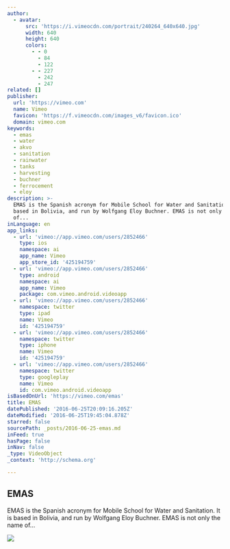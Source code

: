 ```yaml
---
author:
  - avatar:
      src: 'https://i.vimeocdn.com/portrait/240264_640x640.jpg'
      width: 640
      height: 640
      colors:
        - - 0
          - 84
          - 122
        - - 227
          - 242
          - 247
related: []
publisher:
  url: 'https://vimeo.com'
  name: Vimeo
  favicon: 'https://f.vimeocdn.com/images_v6/favicon.ico'
  domain: vimeo.com
keywords:
  - emas
  - water
  - akvo
  - sanitation
  - rainwater
  - tanks
  - harvesting
  - buchner
  - ferrocement
  - eloy
description: >-
  EMAS is the Spanish acronym for Mobile School for Water and Sanitation. It is
  based in Bolivia, and run by Wolfgang Eloy Buchner. EMAS is not only the name
  of...
inLanguage: en
app_links:
  - url: 'vimeo://app.vimeo.com/users/2852466'
    type: ios
    namespace: ai
    app_name: Vimeo
    app_store_id: '425194759'
  - url: 'vimeo://app.vimeo.com/users/2852466'
    type: android
    namespace: ai
    app_name: Vimeo
    package: com.vimeo.android.videoapp
  - url: 'vimeo://app.vimeo.com/users/2852466'
    namespace: twitter
    type: ipad
    name: Vimeo
    id: '425194759'
  - url: 'vimeo://app.vimeo.com/users/2852466'
    namespace: twitter
    type: iphone
    name: Vimeo
    id: '425194759'
  - url: 'vimeo://app.vimeo.com/users/2852466'
    namespace: twitter
    type: googleplay
    name: Vimeo
    id: com.vimeo.android.videoapp
isBasedOnUrl: 'https://vimeo.com/emas'
title: EMAS
datePublished: '2016-06-25T20:09:16.205Z'
dateModified: '2016-06-25T19:45:04.878Z'
starred: false
sourcePath: _posts/2016-06-25-emas.md
inFeed: true
hasPage: false
inNav: false
_type: VideoObject
_context: 'http://schema.org'

---
```

<article style=""><h1>EMAS</h1><p>EMAS is the Spanish acronym for Mobile School for Water and Sanitation. It is based in Bolivia, and run by Wolfgang Eloy Buchner. EMAS is not only the name of...</p><img src="https://i.vimeocdn.com/portrait/240264_640x640.jpg" /></article>
